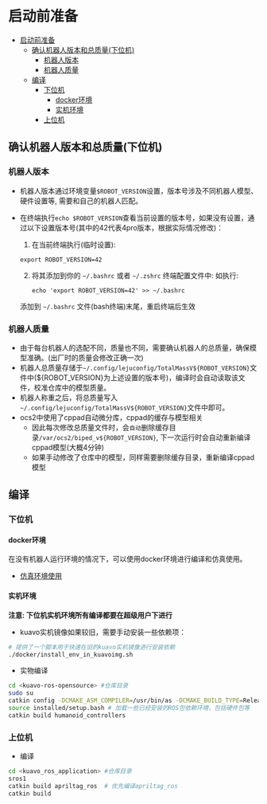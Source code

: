 # 启动前准备

- [启动前准备](#启动前准备)
  - [确认机器人版本和总质量(下位机)](#确认机器人版本和总质量下位机)
    - [机器人版本](#机器人版本)
    - [机器人质量](#机器人质量)
  - [编译](#编译)
    - [下位机](#下位机)
      - [docker环境](#docker环境)
      - [实机环境](#实机环境)
    - [上位机](#上位机)


## 确认机器人版本和总质量(下位机)
### 机器人版本
- 机器人版本通过环境变量`$ROBOT_VERSION`设置，版本号涉及不同机器人模型、硬件设置等, 需要和自己的机器人匹配。
- 在终端执行`echo $ROBOT_VERSION`查看当前设置的版本号，如果没有设置，通过以下设置版本号(其中的42代表4pro版本，根据实际情况修改)：

   1. 在当前终端执行(临时设置): 

     `export ROBOT_VERSION=42`

   2. 将其添加到你的 `~/.bashrc` 或者 `~/.zshrc` 终端配置文件中:
    如执行: 

        `echo 'export ROBOT_VERSION=42' >> ~/.bashrc `

    添加到 `~/.bashrc` 文件(bash终端)末尾，重启终端后生效


### 机器人质量
- 由于每台机器人的选配不同，质量也不同，需要确认机器人的总质量，确保模型准确。(出厂时的质量会修改正确一次)
- 机器人总质量存储于`~/.config/lejuconfig/TotalMassV${ROBOT_VERSION}`文件中(${ROBOT_VERSION}为上述设置的版本号)，编译时会自动读取该文件，校准仓库中的模型质量。
- 机器人称重之后，将总质量写入`~/.config/lejuconfig/TotalMassV${ROBOT_VERSION}`文件中即可。
- ocs2中使用了cppad自动微分库，cppad的缓存与模型相关
  - 因此每次修改总质量文件时，会`自动`删除缓存目录`/var/ocs2/biped_v${ROBOT_VERSION}`, 下一次运行时会自动重新编译cppad模型(大概4分钟)
  - 如果手动修改了仓库中的模型，同样需要删除缓存目录，重新编译cppad模型

## 编译
### 下位机
#### docker环境
在没有机器人运行环境的情况下，可以使用docker环境进行编译和仿真使用。

- [仿真环境使用](../4开发接口/仿真环境使用.md)

#### 实机环境 

**注意: 下位机实机环境所有编译都要在超级用户下进行**

- kuavo实机镜像如果较旧，需要手动安装一些依赖项：
```bash
# 提供了一个脚本用于快速在旧的kuavo实机镜像进行安装依赖
./docker/install_env_in_kuavoimg.sh
```

- 实物编译
```bash
cd <kuavo-ros-opensource> #仓库目录
sudo su
catkin config -DCMAKE_ASM_COMPILER=/usr/bin/as -DCMAKE_BUILD_TYPE=Release # Important! 
source installed/setup.bash # 加载一些已经安装的ROS包依赖环境，包括硬件包等
catkin build humanoid_controllers
```

### 上位机
- 编译
```bash
cd <kuavo_ros_application> #仓库目录
sros1
catkin build apriltag_ros  # 优先编译apriltag_ros
catkin build
```